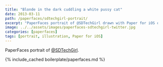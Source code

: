 ```yaml
---
title: "Blonde in the dark cuddling a white pussy cat"
date: 2013-03-11
path: /paperfaces/sdtechgirl-portrait/
excerpt: "PaperFaces portrait of @SDTechGirl drawn with Paper for iOS on an iPad."
image: ../../assets/images/paperfaces-sdtechgirl-twitter.jpg
categories: [paperfaces]
tags: [portrait, illustration, Paper for iOS]
---
```


PaperFaces portrait of [@SDTechGirl](https://twitter.com/SDTechGirl).

{% include_cached boilerplate/paperfaces.md %}
